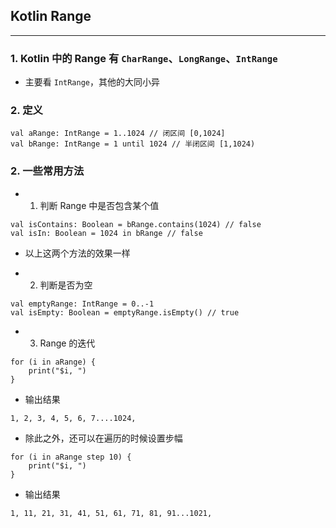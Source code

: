 ## Kotlin Range

---

### 1. Kotlin 中的 Range 有 `CharRange`、`LongRange`、`IntRange`
+ 主要看 `IntRange`，其他的大同小异

### 2. 定义

```
val aRange: IntRange = 1..1024 // 闭区间 [0,1024]
val bRange: IntRange = 1 until 1024 // 半闭区间 [1,1024)
```

### 2. 一些常用方法
+ 1. 判断 Range 中是否包含某个值

```
val isContains: Boolean = bRange.contains(1024) // false
val isIn: Boolean = 1024 in bRange // false
```

+ 以上这两个方法的效果一样

+ 2. 判断是否为空

```
val emptyRange: IntRange = 0..-1
val isEmpty: Boolean = emptyRange.isEmpty() // true
```

+ 3. Range 的迭代

```
for (i in aRange) {
    print("$i, ")
}
```

+ 输出结果

```
1, 2, 3, 4, 5, 6, 7....1024,
```

+ 除此之外，还可以在遍历的时候设置步幅

```
for (i in aRange step 10) {
    print("$i, ")
}
```

+ 输出结果

```
1, 11, 21, 31, 41, 51, 61, 71, 81, 91...1021,
```